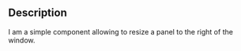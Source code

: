 Description
--------------------

I am a simple component allowing to resize a panel to the right of the window. 
